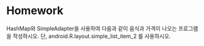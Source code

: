 # Homework


HashMap와 SimpleAdapter을 사용하여 다음과 같이 음식과 가격이 나오는 프로그램을 작성하시오. 단, android.R.layout.simple_list_item_2 를 사용하시오.
